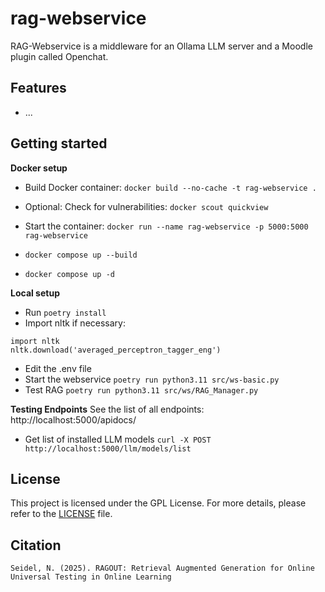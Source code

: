 # rag-webservice
RAG-Webservice is a middleware for an Ollama LLM server and a Moodle plugin called Openchat.

## Features
* ...


## Getting started

**Docker setup**
* Build Docker container: `docker build --no-cache -t rag-webservice .`
* Optional: Check for vulnerabilities: `docker scout quickview `
* Start the container: `docker run --name rag-webservice -p 5000:5000 rag-webservice`

* `docker compose up --build`
* `docker compose up -d`

**Local setup**
* Run `poetry install`
* Import nltk if necessary: 
```
import nltk
nltk.download('averaged_perceptron_tagger_eng')
```
* Edit the .env file
* Start the webservice `poetry run python3.11 src/ws-basic.py`
* Test RAG `poetry run python3.11 src/ws/RAG_Manager.py`


**Testing Endpoints**
See the list of all endpoints: http://localhost:5000/apidocs/ 
* Get list of installed LLM models `curl -X POST http://localhost:5000/llm/models/list` 



## License

This project is licensed under the GPL License. For more details, please refer to the [LICENSE](./LICENSE) file.

## Citation

```Seidel, N. (2025). RAGOUT: Retrieval Augmented Generation for Online Universal Testing in Online Learning```